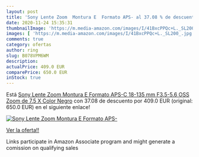 ```yaml
---
layout: post
title: 'Sony Lente Zoom  Montura E  Formato APS- al 37.08 % de descuento'
date: 2020-11-24 15:35:31
thumbnailImage: 'https://m.media-amazon.com/images/I/41BxcPPQc+L._SL200_.jpg'
images: [ 'https://m.media-amazon.com/images/I/41BxcPPQc+L._SL200_.jpg' ]
comments: true
category: ofertas
author: ring
slug: B078VPM6WM
description:
actualPrice: 409.0 EUR
comparePrice: 650.0 EUR
inStock: true
---
```


Está [Sony Lente Zoom  Montura E  Formato APS-C  18-135 mm F3.5-5.6 OSS  Zoom de 7.5 X   Color Negro](https://www.amazon.es/dp/B078VPM6WM/?tag=tolees-21) con 37.08 de descuento por 409.0 EUR (original: 650.0 EUR) en el siguiente enlace!

[![Sony Lente Zoom  Montura E  Formato APS-](https://m.media-amazon.com/images/I/41BxcPPQc+L._SL200_.jpg)](https://www.amazon.es/dp/B078VPM6WM/?tag=tolees-21)

[Ver la oferta!!](https://www.amazon.es/dp/B078VPM6WM/?tag=tolees-21)

Links participate in Amazon Associate program and might generate a comission on qualifying sales


